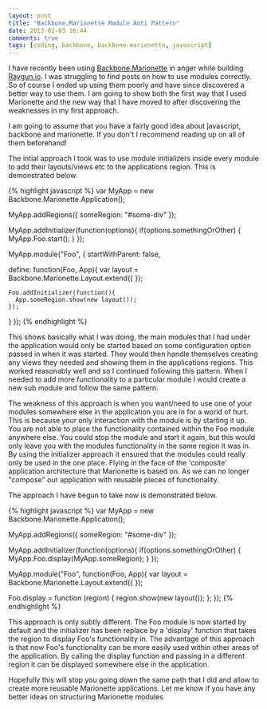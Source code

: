 ```yaml
---
layout: post
title: "Backbone.Marionette Module Anti Pattern"
date: 2013-02-03 16:44
comments: true
tags: [coding, backbone, backbone-marionette, javascript]
---
```


I have recently been using [Backbone.Marionette](http://marionettejs.com/) in anger while building [Raygun.io](http://raygun.io). I was struggling to find posts on how to use modules correctly. So of course I ended up using them poorly and have since discovered a better way to use them. I am going to show both the first way that I used Marionette and the new way that I have moved to after discovering the weaknesses in my first approach.

<!--more-->

I am going to assume that you have a fairly good idea about javascript, backbone and marionette. If you don't I recommend reading up on all of them beforehand!

The intial approach I took was to use module initializers inside every module to add their layouts/views etc to the applications region. This is demonstrated below.

{% highlight javascript %}
var MyApp = new Backbone.Marionette.Application();

MyApp.addRegions({
  someRegion: "#some-div"
});

MyApp.addInitializer(function(options){
  if(options.somethingOrOther) {
    MyApp.Foo.start();
  }
});

MyApp.module("Foo", {
  startWithParent: false,

  define: function(Foo, App){
    var layout = Backbone.Marionette.Layout.extend({
    });

    Foo.addInitializer(function(){
      App.someRegion.show(new layout());
    });
  }
});
{% endhighlight %}

This shows basically what I was doing, the main modules that I had under the application would only be started based on some configuration option passed in when it was started. They would then handle themselves creating any views they needed and showing them in the applications regions. This worked reasonably well and so I continued following this pattern. When I needed to add more functionality to a particular module I would create a new sub module and follow the same pattern.

The weakness of this approach is when you want/need to use one of your modules somewhere else in the application you are in for a world of hurt. This is because your only interaction with the module is by starting it up. You are not able to place the functionality contained within the Foo module anywhere else. You could stop the module and start it again, but this would only leave you with the modules functionality in the same region it was in. By using the initializer approach it ensured that the modules could really only be used in the one place. Flying in the face of the 'composite' application architecture that Marionette is based on. As we can no longer "compose" our application with reusable pieces of functionality.

The approach I have begun to take now is demonstrated below.

{% highlight javascript %}
var MyApp = new Backbone.Marionette.Application();

MyApp.addRegions({
  someRegion: "#some-div"
});

MyApp.addInitializer(function(options){
  if(options.somethingOrOther) {
    MyApp.Foo.display(MyApp.someRegion);
  }
});

MyApp.module("Foo", function(Foo, App){
  var layout = Backbone.Marionette.Layout.extend({
  });

  Foo.display = function (region) {
    region.show(new layout());
  };
});
{% endhighlight %}

This approach is only subtly different. The Foo module is now started by default and the initializer has been replace by a 'display' function that takes the region to display Foo's functionality in. The advantage of this approach is that now Foo's functionality can be more easily used within other areas of the application. By calling the display function and passing in a different region it can be displayed somewhere else in the application.

Hopefully this will stop you going down the same path that I did and allow to create more reusable Marionette applications. Let me know if you have any better ideas on structuring Marionette modules
